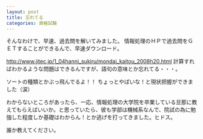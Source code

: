 ```yaml
---
layout: post
title: 忘れてる
categories: 資格試験
---
```


そんなわけで、早速、過去問を解いてみました。
情報処理のＨＰで過去問をＧＥＴすることができるんで、早速ダウンロード。

http://www.jitec.jp/1_04hanni_sukiru/mondai_kaitou_2008h20.html
計算すればわかるような問題はできるんですが、語句の意味とか忘れてる・・・。

ソートの種類とかぶっ飛んでるよ！！
ちょっとやばいな！と現状把握ができました（涙）

わからないところがあったら、一応、情報処理の大学院を卒業している旦那に教えてもらえばいいか。と思っていたら、彼も学部は機械系なんで、院試の為に勉強した程度しか基礎はわからん！とか逃げを打ってきました。ヒドス。

誰か教えてください。

